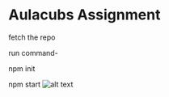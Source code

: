 # Aulacubs Assignment

fetch the repo

run command- 

npm init

npm start
![alt text](http://url/to/img.png)
